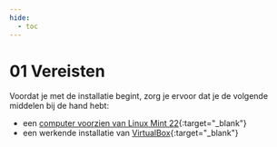 ```yaml
---
hide:
  - toc
---
```


# 01 Vereisten
Voordat je met de installatie begint, zorg je ervoor dat je de volgende middelen bij de hand hebt:

- een [computer voorzien van Linux Mint 22](../setup-windows11-linuxmint22-dual-boot-uefi/index.md){:target="_blank"} 
- een werkende installatie van [VirtualBox](../../howtos/setup-virtualbox7-linuxmint22-distributierepo/index.md){:target="_blank"}